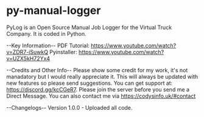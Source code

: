 # py-manual-logger
PyLog is an Open Source Manual Job Logger for the Virtual Truck Company. It is coded in Python.

--Key Information--
PDF Tutorial: https://www.youtube.com/watch?v=ZDR7-iSuwkQ
Pyinstaller: https://www.youtube.com/watch?v=UZX5kH72Yx4

--Credits and Other Info--
Please show some credit for my work, it's not manadatory but I would really appreciate it. This will always be updated with new features so please send suggestions. You can get support at: https://discord.gg/kcCGeR7. Please join the server before you send me a Direct Message. You can also contact me via https://codysinfo.uk/#contact

--Changelogs--
Version 1.0.0 - Uploaded all code.
